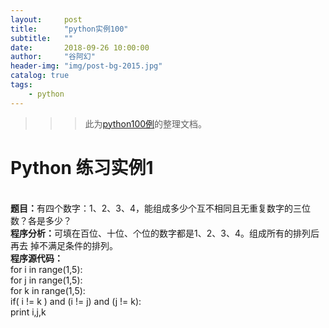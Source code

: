 ```yaml
---
layout:     post
title:      "python实例100"
subtitle:   ""
date:       2018-09-26 10:00:00
author:     "谷阿幻"
header-img: "img/post-bg-2015.jpg"
catalog: true
tags:
    - python
---
```


>>>此为[python100例](http://www.runoob.com/python/python-100-examples.html)的整理文档。
<h1>Python 练习实例1</h1>

<br/><b>题目：</b>有四个数字：1、2、3、4，能组成多少个互不相同且无重复数字的三位数？各是多少？
<br/><b>程序分析：</b>可填在百位、十位、个位的数字都是1、2、3、4。组成所有的排列后再去 掉不满足条件的排列。
<br/><b>程序源代码：</b>
<br>
for i in range(1,5):
<br/>
    for j in range(1,5):
    <br/>
        for k in range(1,5):
        <br/>
            if( i != k ) and (i != j) and (j != k):
            <br/>
                print i,j,k
<br/>
<br/>
<br/>